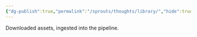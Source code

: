 ```yaml
---
{"dg-publish":true,"permalink":"/sprouts/thoughts/library/","hide":true}
---
```


Downloaded assets, ingested into the pipeline.